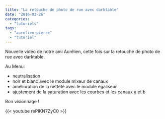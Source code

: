 ```yaml
---
title: "La retouche de photo de rue avec darktable"
date: "2016-03-26"
categories: 
  - "tutoriels"
tags: 
  - "aurelien-pierre"
  - "tutoriel"
---
```


Nouvelle vidéo de notre ami Aurélien, cette fois sur la retouche de photo de rue avec darktable.

Au Menu:

- neutralisation
- noir et blanc avec le module mixeur de canaux
- amélioration de la netteté avec le module égaliseur
- ajustement de la saturation avec les courbes et les canaux a et b

Bon visionnage !

 

{{< youtube rePIKN7ZyC0 >}}
